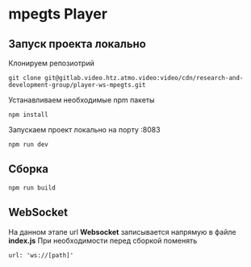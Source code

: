 # mpegts Player

## Запуск проекта локально

Клонируем репозиотрий
```
git clone git@gitlab.video.htz.atmo.video:video/cdn/research-and-development-group/player-ws-mpegts.git
```

Устанавливаем необходимые npm пакеты
```
npm install
```

Запускаем проект локально на порту :8083
```
npm run dev
```

## Сборка
```
npm run build
```

## WebSocket

На данном этапе url __Websocket__ записывается напрямую в файле __index.js__
При необходимости перед сборкой поменять
```
url: 'ws://[path]'
```